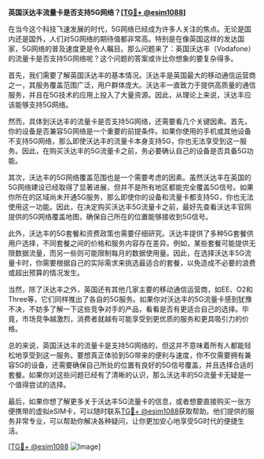 **英国沃达丰流量卡是否支持5G网络？[[TG💪+ @esim1088](https://t.me/s/esim1088)]**

在当今这个科技飞速发展的时代，5G网络已经成为许多人关注的焦点。无论是国内还是国外，人们对5G网络的期待值都非常高。特别是在像英国这样的发达国家，5G网络的普及速度更是令人瞩目。那么问题来了：英国沃达丰（Vodafone）的流量卡是否支持5G网络呢？这个问题的答案或许比你想象的要复杂得多。

首先，我们需要了解英国沃达丰的基本情况。沃达丰是英国最大的移动通信运营商之一，其服务覆盖范围广泛，用户群体庞大。沃达丰一直致力于提供高质量的通信服务，并且在5G技术的应用上投入了大量资源。因此，从理论上来说，沃达丰应该能够支持5G网络。

然而，具体到沃达丰的流量卡是否支持5G网络，还需要看几个关键因素。首先，你的设备是否兼容5G网络是一个重要的前提条件。如果你使用的手机或其他设备不支持5G网络，那么即使沃达丰的流量卡本身支持5G，你也无法享受到这一服务。因此，在购买沃达丰的5G流量卡之前，务必要确认自己的设备是否具备5G功能。

其次，沃达丰的5G网络覆盖范围也是一个需要考虑的因素。虽然沃达丰在英国的5G网络建设已经取得了显著进展，但并不是所有地区都能完全覆盖5G信号。如果你所在的区域尚未开通5G服务，那么即使你的设备和流量卡都支持5G，你也无法使用这一功能。因此，在决定购买沃达丰5G流量卡之前，最好先查看沃达丰官网提供的5G网络覆盖地图，确保自己所在的位置能够接收到5G信号。

此外，沃达丰的5G套餐和资费政策也需要仔细研究。沃达丰提供了多种5G套餐供用户选择，不同套餐之间的价格和服务内容存在差异。例如，某些套餐可能提供无限数据流量，而另一些则可能限制每月的数据使用量。因此，在选择沃达丰5G流量卡时，你需要根据自己的实际需求来挑选最适合的套餐，以免造成不必要的浪费或超出预算的情况发生。

当然，除了沃达丰之外，英国还有其他几家主要的移动通信运营商，如EE、O2和Three等，它们同样推出了各自的5G服务。如果你对沃达丰的5G流量卡感到犹豫不决，不妨多了解一下这些竞争对手的产品，看看是否有更适合自己的选择。毕竟，市场竞争越激烈，消费者就越有可能享受到更优质的服务和更具吸引力的价格。

总的来说，英国沃达丰的流量卡是支持5G网络的，但这并不意味着所有人都能轻松地享受到这一服务。要想真正体验到5G带来的便利与速度，你不仅需要拥有兼容5G的设备，还需要确保自己所处的位置有良好的5G信号覆盖，并且选择合适的套餐。如果你对这些问题已经有了清晰的认识，那么沃达丰的5G流量卡无疑是一个值得尝试的选择。

最后，如果你想了解更多关于沃达丰5G流量卡的信息，或者想要直接购买一张方便携带的虚拟eSIM卡，可以随时联系[TG💪+ @esim1088](https://t.me/s/esim1088)获取帮助。他们提供的服务非常专业，可以帮助你解决各种疑问，让你更加安心地享受5G时代的便捷生活。

[[TG💪+ @esim1088](https://t.me/s/esim1088) ![Image](https://i.postimg.cc/4NQfJmqS/Snipaste-2025-05-13-00-14-12.png)]